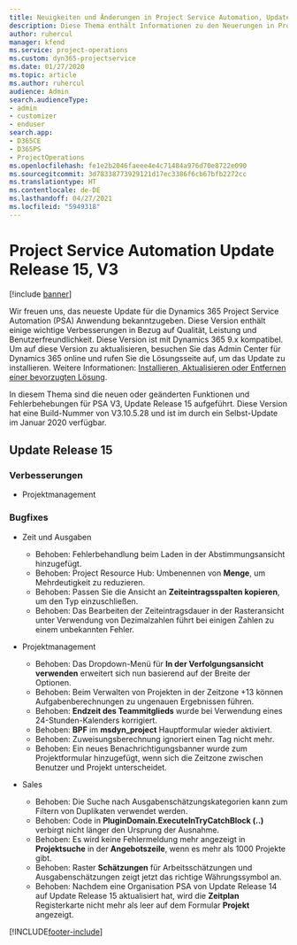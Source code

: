 ```yaml
---
title: Neuigkeiten und Änderungen in Project Service Automation, Update Release 15, V3
description: Diese Thema enthält Informationen zu den Neuerungen in Project Service Automation Release 15, V3.
author: ruhercul
manager: kfend
ms.service: project-operations
ms.custom: dyn365-projectservice
ms.date: 01/27/2020
ms.topic: article
ms.author: ruhercul
audience: Admin
search.audienceType:
- admin
- customizer
- enduser
search.app:
- D365CE
- D365PS
- ProjectOperations
ms.openlocfilehash: fe1e2b2046faeee4e4c71484a976d70e8722e090
ms.sourcegitcommit: 3d78338773929121d17ec3386f6cb67bfb2272cc
ms.translationtype: HT
ms.contentlocale: de-DE
ms.lasthandoff: 04/27/2021
ms.locfileid: "5949318"
---
```

# <a name="project-service-automation-update-release-15-v3"></a>Project Service Automation Update Release 15, V3

[!include [banner](../includes/psa-now-project-operations.md)]

Wir freuen uns, das neueste Update für die Dynamics 365 Project Service Automation (PSA) Anwendung bekanntzugeben. Diese Version enthält einige wichtige Verbesserungen in Bezug auf Qualität, Leistung und Benutzerfreundlichkeit. Diese Version ist mit Dynamics 365 9.x kompatibel. Um auf diese Version zu aktualisieren, besuchen Sie das Admin Center für Dynamics 365 online und rufen Sie die Lösungsseite auf, um das Update zu installieren. Weitere Informationen: [Installieren, Aktualisieren oder Entfernen einer bevorzugten Lösung](/power-platform/admin/install-remove-preferred-solution).

In diesem Thema sind die neuen oder geänderten Funktionen und Fehlerbehebungen für PSA V3, Update Release 15 aufgeführt. Diese Version hat eine Build-Nummer von V3.10.5.28 und ist im durch ein Selbst-Update im Januar 2020 verfügbar.

## <a name="update-release-15"></a>Update Release 15 

### <a name="enhancements"></a>Verbesserungen

- Projektmanagement

### <a name="bug-fixes"></a>Bugfixes

- Zeit und Ausgaben

  - Behoben: Fehlerbehandlung beim Laden in der Abstimmungsansicht hinzugefügt.
  - Behoben: Project Resource Hub: Umbenennen von **Menge**, um Mehrdeutigkeit zu reduzieren.
  - Behoben: Passen Sie die Ansicht an **Zeiteintragsspalten kopieren**, um den Typ einzuschließen.
  - Behoben: Das Bearbeiten der Zeiteintragsdauer in der Rasteransicht unter Verwendung von Dezimalzahlen führt bei einigen Zahlen zu einem unbekannten Fehler.

- Projektmanagement

  - Behoben: Das Dropdown-Menü für **In der Verfolgungsansicht verwenden** erweitert sich nun basierend auf der Breite der Optionen.
  - Behoben: Beim Verwalten von Projekten in der Zeitzone +13 können Aufgabenberechnungen zu ungenauen Ergebnissen führen.
  - Behoben: **Endzeit des Teammitglieds** wurde bei Verwendung eines 24-Stunden-Kalenders korrigiert.
  - Behoben: **BPF** im **msdyn_project** Hauptformular wieder aktiviert.
  - Behoben: Zuweisungsberechnung ignoriert einen Tag nicht mehr.
  - Behoben: Ein neues Benachrichtigungsbanner wurde zum Projektformular hinzugefügt, wenn sich die Zeitzone zwischen Benutzer und Projekt unterscheidet.

- Sales

  - Behoben: Die Suche nach Ausgabenschätzungskategorien kann zum Filtern von Duplikaten verwendet werden.
  - Behoben: Code in **PluginDomain.ExecuteInTryCatchBlock (..)** verbirgt nicht länger den Ursprung der Ausnahme.
  - Behoben: Es wird keine Fehlermeldung mehr angezeigt in **Projektsuche** in der **Angebotszeile**, wenn es mehr als 1000 Projekte gibt.
  - Behoben: Raster **Schätzungen** für Arbeitsschätzungen und Ausgabenschätzungen zeigt jetzt das richtige Währungssymbol an.
  - Behoben: Nachdem eine Organisation PSA von Update Release 14 auf Update Release 15 aktualisiert hat, wird die **Zeitplan** Registerkarte nicht mehr als leer auf dem Formular **Projekt** angezeigt.


[!INCLUDE[footer-include](../includes/footer-banner.md)]